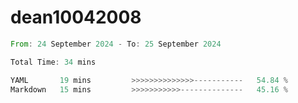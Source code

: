 # dean10042008

<!--START_SECTION:waka-->

```rust
From: 24 September 2024 - To: 25 September 2024

Total Time: 34 mins

YAML       19 mins         >>>>>>>>>>>>>>-----------   54.84 %
Markdown   15 mins         >>>>>>>>>>>--------------   45.16 %
```

<!--END_SECTION:waka-->
